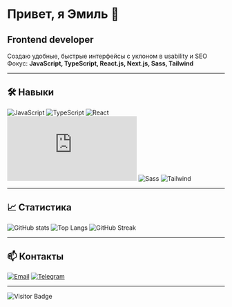 # Привет, я Эмиль 👋

## Frontend developer

Создаю удобные, быстрые интерфейсы с уклоном в usability и SEO
Фокус: **JavaScript, TypeScript, React.js, Next.js, Sass, Tailwind**

---

## 🛠 Навыки

![JavaScript](https://img.shields.io/badge/JavaScript-ES6+-yellow?logo=javascript)
![TypeScript](https://img.shields.io/badge/TypeScript-✓-blue?logo=typescript)
![React](https://img.shields.io/badge/React-✓-blue?logo=react)
![Next.js](https://img.shields.io/badge/Next.js-✓-black?logo=next.js)
![Sass](https://img.shields.io/badge/Sass-✓-pink?logo=sass)
![Tailwind](https://img.shields.io/badge/Tailwind-✓-cyan?logo=tailwindcss)

---


## 📈 Статистика

![GitHub stats](https://github-readme-stats.vercel.app/api?username=StormHAHA&show_icons=true&theme=tokyonight)
![Top Langs](https://github-readme-stats.vercel.app/api/top-langs/?username=StormHAHA&layout=compact&theme=tokyonight)
![GitHub Streak](https://github-readme-streak-stats.herokuapp.com/?user=StormHAHA&theme=dark)

---

## 📫 Контакты

[![Email](https://img.shields.io/badge/Email-stormelit905@gmail.com-red?logo=gmail)](mailto:stormelit905@gmail.com)
[![Telegram](https://img.shields.io/badge/Telegram-@dgshitdeveloper-blue?logo=telegram)](https://t.me/dgshitdeveloper)

---

![Visitor Badge](https://visitor-badge.glitch.me/badge?page_id=StormHAHA)
